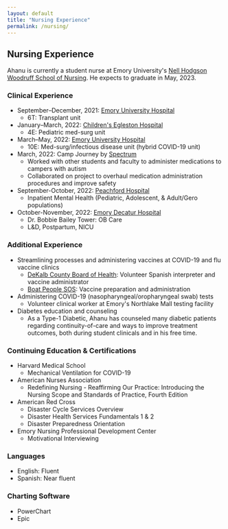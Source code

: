 ```yaml
---
layout: default
title: "Nursing Experience"
permalink: /nursing/
---
```


## Nursing Experience
Ahanu is currently a student nurse at Emory University's [Nell Hodgson Woodruff School of Nursing](https://nursing.emory.edu). He expects to graduate in May, 2023. 

### Clinical Experience
* September–December, 2021: [Emory University Hospital](https://www.emoryhealthcare.org/locations/hospitals/emory-university-hospital/index.html)
  * 6T: Transplant unit  
* January–March, 2022: [Children's Egleston Hospital](https://www.choa.org/locations/egleston-hospital)
  * 4E: Pediatric med-surg unit  
* March–May, 2022: [Emory University Hospital](https://www.emoryhealthcare.org/locations/hospitals/emory-university-hospital/index.html)
  * 10E: Med-surg/infectious disease unit (hybrid COVID-19 unit)
* March, 2022: Camp Journey by [Spectrum](https://www.atl-spectrum.com/)
  * Worked with other students and faculty to administer medications to campers with autism
  * Collaborated on project to overhaul medication administration procedures and improve safety
* September-October, 2022: [Peachford Hospital](https://peachford.com)
  * Inpatient Mental Health (Pediatric, Adolescent, & Adult/Gero populations)
* October-November, 2022: [Emory Decatur Hospital](https://www.emoryhealthcare.org/locations/hospitals/emory-decatur-hospital/index.html)
  * Dr. Bobbie Bailey Tower: OB Care
  * L&D, Postpartum, NICU


### Additional Experience
* Streamlining processes and administering vaccines at COVID-19 and flu vaccine clinics  
  * [DeKalb County Board of Health](https://www.dekalbhealth.net/): Volunteer Spanish interpreter and vaccine administrator
  * [Boat People SOS](https://www.bpsos.org): Vaccine preparation and administration
* Administering COVID-19 (nasopharyngeal/oropharyngeal swab) tests
  * Volunteer clinical worker at Emory's Northlake Mall testing facility
* Diabetes education and counseling
  * As a Type-1 Diabetic, Ahanu has counseled many diabetic patients regarding continuity-of-care and ways to improve treatment outcomes, both during student clinicals and in his free time.

### Continuing Education & Certifications
* Harvard Medical School
  * Mechanical Ventilation for COVID-19
* American Nurses Association
  * Redefining Nursing - Reaffirming Our Practice: Introducing the Nursing Scope and Standards of Practice, Fourth Edition
* American Red Cross
  * Disaster Cycle Services Overview
  * Disaster Health Services Fundamentals 1 & 2
  * Disaster Preparedness Orientation
* Emory Nursing Professional Development Center
  * Motivational Interviewing

### Languages
* English: Fluent  
* Spanish: Near fluent

### Charting Software
* PowerChart
* Epic
